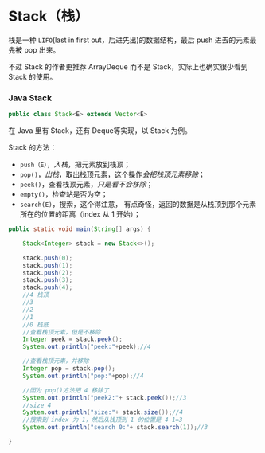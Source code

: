 # Stack（栈）



栈是一种 `LIFO`(last in first out，后进先出)的数据结构，最后 push 进去的元素最先被 pop 出来。



不过 Stack 的作者更推荐 ArrayDeque 而不是 Stack，实际上也确实很少看到 Stack 的使用。



### Java Stack<E> 

```java
public class Stack<E> extends Vector<E> 
```



在 Java 里有 Stack<E>，还有 Deque<E>等实现，以 Stack<E> 为例。



Stack<E> 的方法：

- `push（E）`，*入栈*，把元素放到栈顶；
- `pop()`，*出栈*，取出栈顶元素，这个操作*会把栈顶元素移除*；
- `peek()`，查看栈顶元素，*只是看不会移除*；
- `empty()`，检查站是否为空；
- `search(E)`，搜索，这个得注意， 有点奇怪，返回的数据是从栈顶到那个元素所在的位置的距离（index 从 1 开始）；



```java
public static void main(String[] args) {

    Stack<Integer> stack = new Stack<>();

    stack.push(0);
    stack.push(1);
    stack.push(2);
    stack.push(3);
    stack.push(4);
  	//4 栈顶
    //3
    //2
    //1
    //0 栈底
    //查看栈顶元素，但是不移除
    Integer peek = stack.peek();
    System.out.println("peek:"+peek);//4

    //查看栈顶元素，并移除
    Integer pop = stack.pop();
    System.out.println("pop:"+pop);//4

    //因为 pop()方法把 4 移除了
    System.out.println("peek2:"+ stack.peek());//3
    //size 4
    System.out.println("size:"+ stack.size());//4
    //搜索到 index 为 1，然后从栈顶到 1 的位置是 4-1=3
    System.out.println("search 0:"+ stack.search(1));//3

}
```

